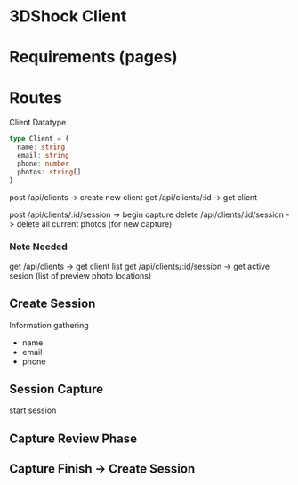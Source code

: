 # 3DShock Client

# Requirements (pages)

# Routes

Client Datatype

```ts
type Client = {
  name: string
  email: string
  phone: number
  photos: string[]
}
```

post /api/clients -> create new client
get /api/clients/:id -> get client

post /api/clients/:id/session -> begin capture
delete /api/clients/:id/session -> delete all current photos (for new capture)

### Note Needed

get /api/clients -> get client list
get /api/clients/:id/session -> get active sesion (list of preview photo locations)

## Create Session

Information gathering

- name
- email
- phone

## Session Capture

start session

## Capture Review Phase

## Capture Finish -> Create Session
